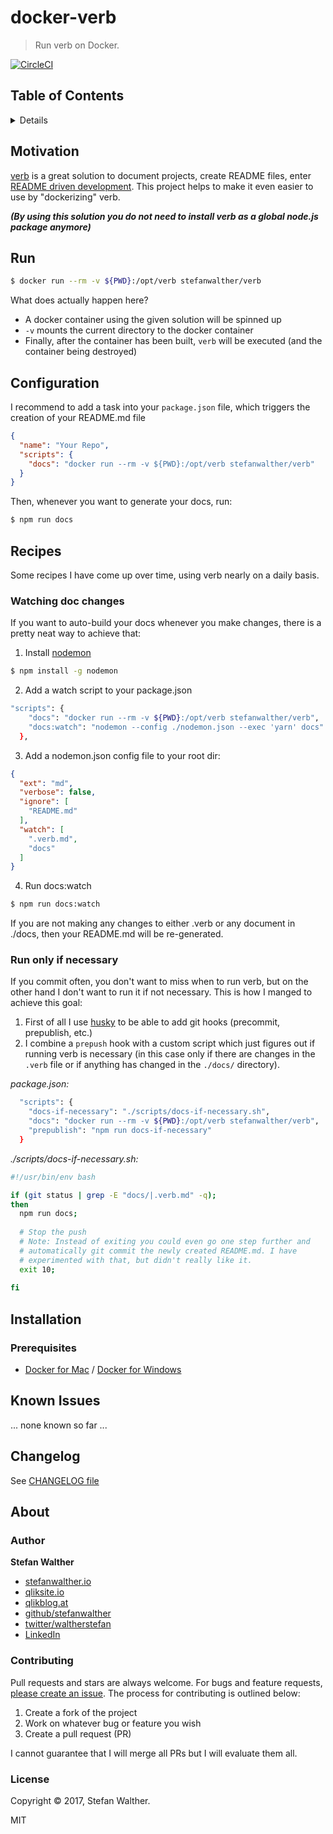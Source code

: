 # docker-verb

> Run verb on Docker.

[![CircleCI](https://img.shields.io/circleci/project/github/stefanwalther/docker-verb.svg)](https://circleci.com/gh/stefanwalther/docker-verb/tree/master)

## Table of Contents

<details>

- [Motivation](#motivation)
- [Run](#run)
- [Configuration](#configuration)
- [Recipes](#recipes)
  * [Watching doc changes](#watching-doc-changes)
  * [Run only if necessary](#run-only-if-necessary)
- [Installation](#installation)
  * [Prerequisites](#prerequisites)
- [Known Issues](#known-issues)
- [Changelog](#changelog)
- [About](#about)
  * [Author](#author)
  * [Contributing](#contributing)
  * [License](#license)

_(TOC generated by [verb](https://github.com/verbose/verb) using [markdown-toc](https://github.com/jonschlinkert/markdown-toc))_

</details>

## Motivation

[verb](https://github.com/verbose/verb) is a great solution to document projects, create README files, enter [README driven development](https://www.google.de/search?q=readme+driven+development).
This project helps to make it even easier to use by "dockerizing" verb.

___(By using this solution you do not need to install verb as a global node.js package anymore)___

## Run

```sh
$ docker run --rm -v ${PWD}:/opt/verb stefanwalther/verb
```

What does actually happen here?

- A docker container using the given solution will be spinned up
- `-v` mounts the current directory to the docker container
- Finally, after the container has been built, `verb` will be executed (and the container being destroyed)

## Configuration

I recommend to add a task into your `package.json` file, which triggers the creation of your README.md file

```json
{
  "name": "Your Repo",
  "scripts": {
    "docs": "docker run --rm -v ${PWD}:/opt/verb stefanwalther/verb"
  }
}
```

Then, whenever you want to generate your docs, run:

```sh
$ npm run docs
```

## Recipes

Some recipes I have come up over time, using verb nearly on a daily basis.

### Watching doc changes

If you want to auto-build your docs whenever you make changes, there is a pretty neat way to achieve that:

1) Install [nodemon](https://nodemon.io/)

```bash
$ npm install -g nodemon
```

2) Add a watch script to your package.json
```bash
"scripts": {
    "docs": "docker run --rm -v ${PWD}:/opt/verb stefanwalther/verb",
    "docs:watch": "nodemon --config ./nodemon.json --exec 'yarn' docs"
  },
```

3) Add a nodemon.json config file to your root dir:

```json
{
  "ext": "md",
  "verbose": false,
  "ignore": [
    "README.md"
  ],
  "watch": [
    ".verb.md",
    "docs"
  ]
}
```

4) Run docs:watch

```bash
$ npm run docs:watch
```

If you are not making any changes to either .verb or any document in ./docs, then your README.md will be re-generated.

### Run only if necessary

If you commit often, you don't want to miss when to run verb, but on the other hand I don't want to run it if not necessary.
This is how I manged to achieve this goal:

1) First of all I use [husky](https://github.com/typicode/husky) to be able to add git hooks (precommit, prepublish, etc.)
2) I combine a `prepush` hook with a custom script which just figures out if running verb is necessary (in this case only if there are changes in the `.verb` file or if anything has changed in the `./docs/` directory).

_package.json:_
```sh
  "scripts": {
    "docs-if-necessary": "./scripts/docs-if-necessary.sh",
    "docs": "docker run --rm -v ${PWD}:/opt/verb stefanwalther/verb",
    "prepublish": "npm run docs-if-necessary"
  }
```

_./scripts/docs-if-necessary.sh:_
```sh
#!/usr/bin/env bash

if (git status | grep -E "docs/|.verb.md" -q);
then
  npm run docs;
  
  # Stop the push
  # Note: Instead of exiting you could even go one step further and 
  # automatically git commit the newly created README.md. I have
  # experimented with that, but didn't really like it.
  exit 10; 
  
fi
```

## Installation

### Prerequisites

- [Docker for Mac](https://docs.docker.com/docker-for-mac/) / [Docker for Windows](https://docs.docker.com/docker-for-windows/)

## Known Issues

... none known so far ...

## Changelog

See [CHANGELOG file](CHANGELOG.yml)

## About

### Author

**Stefan Walther**

* [stefanwalther.io](http://stefanwalther.io)
* [qliksite.io](http://qliksite.io)
* [qlikblog.at](http://qlikblog.at)
* [github/stefanwalther](https://github.com/stefanwalther)
* [twitter/waltherstefan](http://twitter.com/waltherstefan)
* [LinkedIn](https://www.linkedin.com/in/stefanwalther/)

### Contributing

Pull requests and stars are always welcome. For bugs and feature requests, [please create an issue](https://github.com/stefanwalther/docker-verb/issues). The process for contributing is outlined below:

1. Create a fork of the project
2. Work on whatever bug or feature you wish
3. Create a pull request (PR)

I cannot guarantee that I will merge all PRs but I will evaluate them all.

### License
Copyright © 2017, Stefan Walther.
 
MIT

